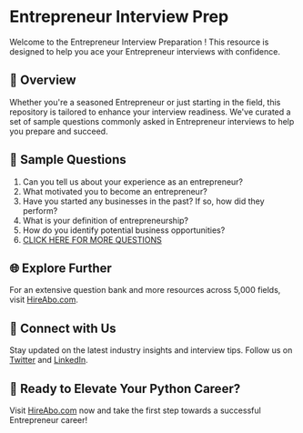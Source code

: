 # Entrepreneur Interview Prep

Welcome to the Entrepreneur Interview Preparation ! This resource is designed to help you ace your Entrepreneur interviews with confidence.

## 🚀 Overview

Whether you're a seasoned Entrepreneur or just starting in the field, this repository is tailored to enhance your interview readiness. We've curated a set of sample questions commonly asked in Entrepreneur interviews to help you prepare and succeed.

## 📝 Sample Questions

1. Can you tell us about your experience as an entrepreneur?
2. What motivated you to become an entrepreneur?
3. Have you started any businesses in the past? If so, how did they perform?
4. What is your definition of entrepreneurship?
5. How do you identify potential business opportunities?
6. [CLICK HERE FOR MORE QUESTIONS](https://hireabo.com/job/1_4_0/Entrepreneur)

## 🌐 Explore Further

For an extensive question bank and more resources across 5,000 fields, visit [HireAbo.com](https://www.hireabo.com).

## 📱 Connect with Us

Stay updated on the latest industry insights and interview tips. Follow us on [Twitter](https://twitter.com/hireabo) and [LinkedIn](https://www.linkedin.com/in/hire-abo-3609972a8/).

## 🚀 Ready to Elevate Your Python Career?

Visit [HireAbo.com](https://www.hireabo.com) now and take the first step towards a successful Entrepreneur career!
